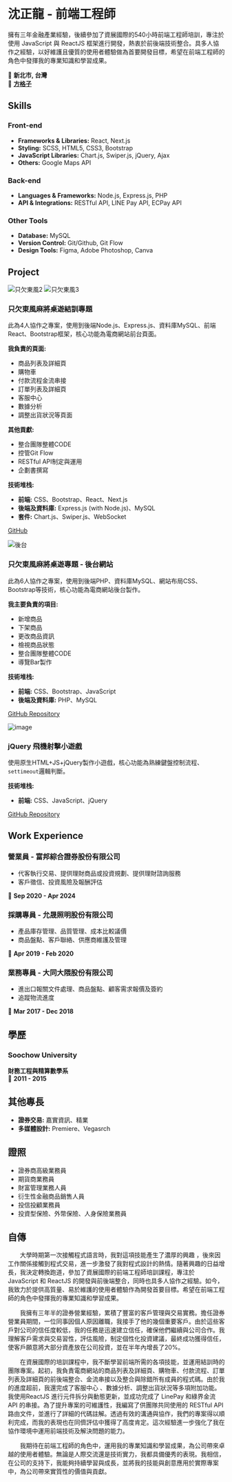 # 沈正龍 - 前端工程師

擁有三年金融產業經驗，後續參加了資展國際的540小時前端工程師培訓，專注於使用 JavaScript 與 ReactJS 框架進行開發，熱衷於前後端技術整合。具多人協作之經驗，以好維護且優質的使用者體驗做為首要開發目標，希望在前端工程師的角色中發揮我的專業知識和學習成果。

📍 **新北市, 台灣**  
📧 **[方格子](https://vocus.cc/salon/666faabffd897800010a73bf)**

## Skills

### Front-end
- **Frameworks & Libraries:** React, Next.js
- **Styling:** SCSS, HTML5, CSS3, Bootstrap
- **JavaScript Libraries:** Chart.js, Swiper.js, jQuery, Ajax
- **Others:** Google Maps API

### Back-end
- **Languages & Frameworks:** Node.js, Express.js, PHP
- **API & Integrations:** RESTful API, LINE Pay API, ECPay API

### Other Tools
- **Database:** MySQL
- **Version Control:** Git/Github, Git Flow
- **Design Tools:** Figma, Adobe Photoshop, Canva

## Project
![只欠東風2](https://github.com/user-attachments/assets/efa4d8c0-720c-471b-af0e-3aa58aab9d23)
![只欠東風3](https://github.com/user-attachments/assets/aefe9f2f-51e9-442b-bb95-4e10e736f6c4)


### 只欠東風麻將桌遊結訓專題
此為4人協作之專案，使用到後端Node.js、Express.js、資料庫MySQL、前端React、Bootstrap框架，核心功能為電商網站前台頁面。 

**我負責的頁面:**
- 商品列表及詳細頁
- 購物車
- 付款流程金流串接
- 訂單列表及詳細頁
- 客服中心
- 數據分析
- 調整出貨狀況等頁面

**其他貢獻:**
- 整合團隊整體CODE
- 控管Git Flow
- RESTful API制定與運用
- 企劃書撰寫

**技術堆栈:**
- **前端:** CSS、Bootstrap、React、Next.js
- **後端及資料庫:** Express.js (with Node.js)、MySQL
- **套件:** Chart.js、Swiper.js、WebSocket

[GitHub](https://github.com/bearlong/EastWind)

![後台](https://github.com/user-attachments/assets/6fac801a-ba5d-44cd-8bdd-c5a00793f807)

### 只欠東風麻將桌遊專題 - 後台網站 
此為6人協作之專案，使用到後端PHP、資料庫MySQL、網站布局CSS、Bootstrap等技術，核心功能為電商網站後台製作。

**我主要負責的項目:**
- 新增商品
- 下架商品
- 更改商品資訊
- 檢視商品狀態
- 整合團隊整體CODE
- 導覽Bar製作

**技術堆栈:**
- **前端:** CSS、Bootstrap、JavaScript 
- **後端及資料庫:** PHP、MySQL

[GitHub Repository](https://github.com/bearlong/mahjong)

![image](https://github.com/user-attachments/assets/e3ca1cf7-5bda-46d0-91a5-d3b31f13542e)

### jQuery 飛機射擊小遊戲 
使用原生HTML+JS+jQuery製作小遊戲，核心功能為熟練鍵盤控制流程、`settimeout`邏輯判斷。

**技術堆栈:**
- **前端:** CSS、JavaScript、jQuery

[GitHub Repository](https://github.com/bearlong/shootgame)

## Work Experience

### 營業員 - 富邦綜合證券股份有限公司
- 代客執行交易、提供理財商品或投資規劃、提供理財諮詢服務
- 客戶徵信、投資風險及報酬評估

📅 **Sep 2020 - Apr  2024**

### 採購專員 - 允晟照明股份有限公司
- 產品庫存管理、品質管理、成本比較議價
- 商品盤點、客戶聯絡、供應商維護及管理

📅 **Apr 2019 - Feb 2020**

### 業務專員 - 大同大隈股份有限公司
- 進出口報關文件處理、商品盤點、顧客需求報價及簽約
- 追蹤物流進度

📅 **Mar 2017 - Dec 2018**

## 學歷

### Soochow University
**財務工程與精算數學系**  
📅 **2011 - 2015**

## 其他專長
- **證券交易:** 嘉實資訊、精業
- **多媒體設計:** Premiere、Vegasrch

## 證照
- 證券商高級業務員
- 期貨商業務員
- 財富管理業務人員
- 衍生性金融商品銷售人員
- 投信投顧業務員
- 投資型保險、外幣保險、人身保險業務員

## 自傳

　　大學時期第一次接觸程式語言時，我對這項技能產生了濃厚的興趣 ，後來因工作關係接觸到程式交易，進一步激發了我對程式設計的熱情。隨著興趣的日益增長，我決定轉換跑道，參加了資展國際的前端工程師培訓課程，專注於 JavaScript 和 ReactJS 的開發與前後端整合，同時也具多人協作之經驗。如今，我致力於提供高質量、易於維護的使用者體驗作為開發首要目標。希望在前端工程師的角色中發揮我的專業知識和學習成果。

　　我擁有三年半的證券營業經驗，累積了豐富的客戶管理與交易實務。擔任證券營業員期間，一位同事因個人原因離職，我接手了他的幾個重要客戶。由於這些客戶對公司的信任度較低，我的任務是迅速建立信任，確保他們繼續與公司合作。我理解客戶需求與交易習性，評估風險，制定個性化投資建議，最終成功獲得信任，使客戶願意將大部分資產放在公司投資，並在半年內增長了20%。

　　在資展國際的培訓課程中，我不斷學習前端所需的各項技能，並運用結訓時的團隊專案。起初，我負責電商網站的商品列表及詳細頁、購物車、付款流程、訂單列表及詳細頁的前後端整合、金流串接以及整合與除錯所有成員的程式碼。由於我的進度超前，我還完成了客服中心 、數據分析、調整出貨狀況等多項附加功能。我使用ReactJS 進行元件拆分與動態更新，並成功完成了 LinePay 和綠界金流 API 的串接。為了提升專案的可維護性，我編寫了供團隊共同使用的 RESTful API 路由文件，並進行了詳細的代碼註解。透過有效的溝通與協作，我們的專案得以順利完成，而我的表現也在同儕評估中獲得了高度肯定。這次經驗進一步強化了我在協作環境中運用前端技術及解決問題的能力。

　　我期待在前端工程師的角色中，運用我的專業知識和學習成果，為公司帶來卓越的使用者體驗。無論是人際交流還是技術實力，我都具備優秀的表現。我相信，在公司的支持下，我能夠持續學習與成長，並將我的技能與創意應用於實際專案中，為公司帶來實質性的價值與貢獻。
